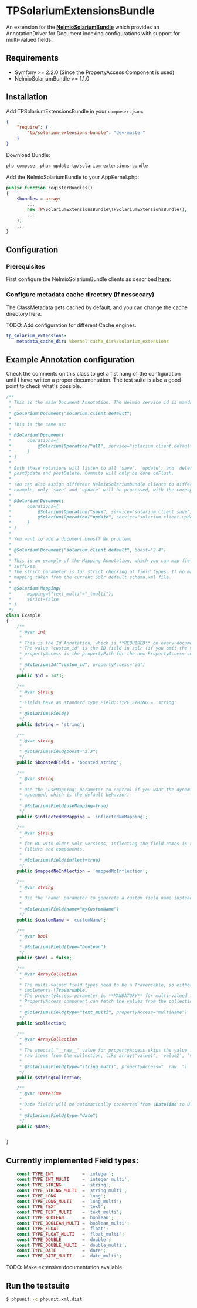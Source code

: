 TPSolariumExtensionsBundle
==========================

An extension for the [**NelmioSolariumBundle**][1] which provides an AnnotationDriver for
Document indexing configurations with support for multi-valued fields.

## Requirements

- Symfony >= 2.2.0 (Since the PropertyAccess Component is used)
- NelmioSolariumBundle >= 1.1.0

## Installation

Add TPSolariumExtensionsBundle in your ```composer.json```:

```json
{
    "require": {
        "tp/solarium-extensions-bundle": "dev-master"
    }
}
```

Download Bundle:

```bash
php composer.phar update tp/solarium-extensions-bundle
```

Add the NelmioSolariumBundle to your AppKernel.php:

```php
public function registerBundles()
{
    $bundles = array(
        ...
        new TP\SolariumExtensionsBundle\TPSolariumExtensionsBundle(),
        ...
    );
    ...
}
```


## Configuration

### Prerequisites

First configure the NelmioSolariumBundle clients as described [**here**][2]:

### Configure metadata cache directory (if nessecary)

The ClassMetadata gets cached by default, and you can change the cache directory here.

TODO: Add configuration for different Cache engines.

```yaml
tp_solarium_extensions:
    metadata_cache_dir: %kernel.cache_dir%/solarium_extensions
```

## Example Annotation configuration

Check the comments on this class to get a fist hang of the configuration until I have written a proper documentation.
The test suite is also a good point to check what's possible.

```php
/**
 * This is the main Document Annotation. The Nelmio service id is mandatory in this case:
 *
 * @Solarium\Document("solarium.client.default")
 *
 * This is the same as:
 *
 * @Solarium\Document(
 *      operations={
 *          @Solarium\Operation("all", service="solarium.client.default")
 *      }
 * )
 *
 * Both these notations will listen to all 'save', 'update', and 'delete' transactions via postPersist,
 * postUpdate and postDelete. Commits will only be done onFlush.
 *
 * You can also assign different NelmioSolariumbundle clients to different operations. In the next
 * example, only 'save' and 'update' will be processed, with the coresponding Clients.
 *
 * @Solarium\Document(
 *      operations={
 *          @Solarium\Operation("save", service="solarium.client.save"),
 *          @Solarium\Operation("update", service="solarium.client.update")
 *      }
 * )
 *
 * You want to add a document boost? No problem:
 *
 * @Solarium\Document("solarium.client.default", boost="2.4")
 *
 * This is an example of the Mapping Annotation, which you can map field types to Solr's dynamic field
 * suffixes.
 * The strict parameter is for strict checking of field types. If no mapping is specified, a default
 * mapping taken from the current Solr default schema.xml file.
 *
 * @Solarium\Mapping(
 *      mapping={"text_multi"="_tmulti"},
 *      strict=false
 * )
 */
class Example
{
    /**
     * @var int
     *
     * This is the Id Annotation, which is **REQUIRED** on every document.
     * The value "custom_id" is the ID field in solr (if you omit the value, it defaults to 'id'), and
     * propertyAccess is the propertyPath for the new PropertyAccess component.
     *
     * @Solarium\Id("custom_id", propertyAccess="id")
     */
    public $id = 1423;

    /**
     * @var string
     *
     * Fields have as standard type Field::TYPE_STRING = 'string'
     *
     * @Solarium\Field()
     */
    public $string = 'string';

    /**
     * @var string
     *
     * @Solarium\Field(boost="2.3")
     */
    public $boostedField = 'boosted_string';

    /**
     * @var string
     *
     * Use the 'useMapping' parameter to control if you want the dynamic field suffix to be automatically
     * appended, which is the default behavior.
     *
     * @Solarium\Field(useMapping=true)
     */
    public $inflectedNoMapping = 'inflectedNoMapping';

    /**
     * @var string
     *
     * for BC with older Solr versions, inflecting the field names is recommended to work with older
     * filters and components.
     *
     * @Solarium\Field(inflect=true)
     */
    public $mappedNoInflection = 'mappedNoInflection';

    /**
     * @var string
     *
     * Use the 'name' parameter to generate a custom field name instead of the property name.
     *
     * @Solarium\Field(name="myCustomName")
     */
    public $customName = 'customName';

    /**
     * @var bool
     *
     * @Solarium\Field(type="boolean")
     */
    public $bool = false;

    /**
     * @var ArrayCollection
     *
     * The multi-valued field types need to be a Traversable, so either an array or sth that
     * implements \Traversable.
     * The propertyAccess parameter is **MANDATORY** for multi-valued field types, so that the
     * PropertyAccess component can fetch the values from the collection objects.
     *
     * @Solarium\Field(type="text_multi", propertyAccess="multiName")
     */
    public $collection;

    /**
     * @var ArrayCollection
     *
     * The special "__raw__" value for propertyAccess skips the value fetching and just takes the
     * raw items from the collection, like array('value1', 'value2', 'value3').
     *
     * @Solarium\Field(type="string_multi", propertyAccess="__raw__")
     */
    public $stringCollection;

    /**
     * @var \DateTime
     *
     * Date fields will be automatically converted from \DateTime to UTC Solr Time strings
     *
     * @Solarium\Field(type="date")
     */
    public $date;


}
```

## Currently implemented Field types:

```php
    const TYPE_INT           = 'integer';
    const TYPE_INT_MULTI     = 'integer_multi';
    const TYPE_STRING        = 'string';
    const TYPE_STRING_MULTI  = 'string_multi';
    const TYPE_LONG          = 'long';
    const TYPE_LONG_MULTI    = 'long_multi';
    const TYPE_TEXT          = 'text';
    const TYPE_TEXT_MULTI    = 'text_multi';
    const TYPE_BOOLEAN       = 'boolean';
    const TYPE_BOOLEAN_MULTI = 'boolean_multi';
    const TYPE_FLOAT         = 'float';
    const TYPE_FLOAT_MULTI   = 'float_multi';
    const TYPE_DOUBLE        = 'double';
    const TYPE_DOUBLE_MULTI  = 'double_multi';
    const TYPE_DATE          = 'date';
    const TYPE_DATE_MULTI    = 'date_multi';
```


TODO: Make extensive documentation available.

[1]: https://github.com/nelmio/NelmioSolariumBundle
[2]: https://github.com/nelmio/NelmioSolariumBundle#basic-configuration

## Run the testsuite

```bash
$ phpunit -c phpunit.xml.dist
```
